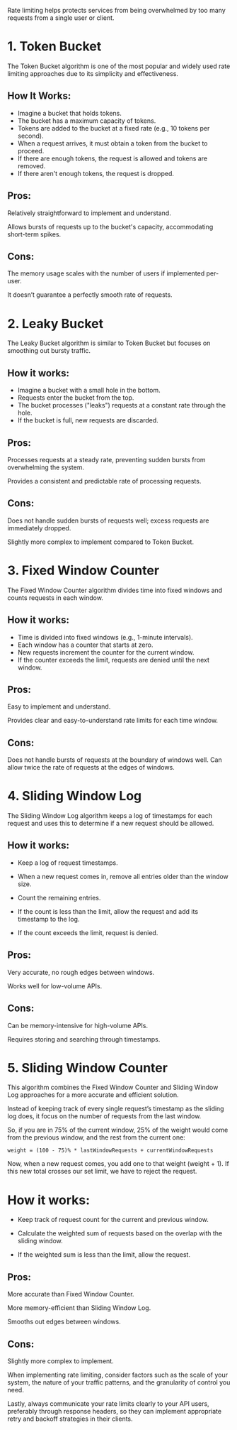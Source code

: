 
Rate limiting helps protects services from being overwhelmed by too many requests from a single user or client.

# 1. Token Bucket
   
The Token Bucket algorithm is one of the most popular and widely used rate limiting approaches due to its simplicity and effectiveness.

## How It Works:
- Imagine a bucket that holds tokens.
- The bucket has a maximum capacity of tokens.
- Tokens are added to the bucket at a fixed rate (e.g., 10 tokens per second).
- When a request arrives, it must obtain a token from the bucket to proceed.
- If there are enough tokens, the request is allowed and tokens are removed.
- If there aren't enough tokens, the request is dropped.

## Pros:
Relatively straightforward to implement and understand.

Allows bursts of requests up to the bucket's capacity, accommodating short-term spikes.

## Cons:
The memory usage scales with the number of users if implemented per-user.

It doesn’t guarantee a perfectly smooth rate of requests.

# 2. Leaky Bucket
The Leaky Bucket algorithm is similar to Token Bucket but focuses on smoothing out bursty traffic.

## How it works:
- Imagine a bucket with a small hole in the bottom.
- Requests enter the bucket from the top.
- The bucket processes ("leaks") requests at a constant rate through the hole.
- If the bucket is full, new requests are discarded.

## Pros:
Processes requests at a steady rate, preventing sudden bursts from overwhelming the system.

Provides a consistent and predictable rate of processing requests.

## Cons:
Does not handle sudden bursts of requests well; excess requests are immediately dropped.

Slightly more complex to implement compared to Token Bucket.

# 3. Fixed Window Counter

The Fixed Window Counter algorithm divides time into fixed windows and counts requests in each window.

## How it works:
- Time is divided into fixed windows (e.g., 1-minute intervals).
- Each window has a counter that starts at zero.
- New requests increment the counter for the current window.
- If the counter exceeds the limit, requests are denied until the next window.

## Pros:
Easy to implement and understand.

Provides clear and easy-to-understand rate limits for each time window.

## Cons:
Does not handle bursts of requests at the boundary of windows well. Can allow twice the rate of requests at the edges of windows.

# 4. Sliding Window Log

The Sliding Window Log algorithm keeps a log of timestamps for each request and uses this to determine if a new request should be allowed.

## How it works:
- Keep a log of request timestamps.
- When a new request comes in, remove all entries older than the window size.

- Count the remaining entries.

- If the count is less than the limit, allow the request and add its timestamp to the log.

- If the count exceeds the limit, request is denied.

## Pros:
Very accurate, no rough edges between windows.

Works well for low-volume APIs.

## Cons:
Can be memory-intensive for high-volume APIs.

Requires storing and searching through timestamps.

# 5. Sliding Window Counter

This algorithm combines the Fixed Window Counter and Sliding Window Log approaches for a more accurate and efficient solution.

Instead of keeping track of every single request’s timestamp as the sliding log does, it focus on the number of requests from the last window.

So, if you are in 75% of the current window, 25% of the weight would come from the previous window, and the rest from the current one:
```
weight = (100 - 75)% * lastWindowRequests + currentWindowRequests
```
Now, when a new request comes, you add one to that weight (weight + 1). If this new total crosses our set limit, we have to reject the request.

# How it works:
- Keep track of request count for the current and previous window.

- Calculate the weighted sum of requests based on the overlap with the sliding window.

- If the weighted sum is less than the limit, allow the request.

## Pros:
More accurate than Fixed Window Counter.

More memory-efficient than Sliding Window Log.

Smooths out edges between windows.

## Cons:
Slightly more complex to implement.

When implementing rate limiting, consider factors such as the scale of your system, the nature of your traffic patterns, and the granularity of control you need.

Lastly, always communicate your rate limits clearly to your API users, preferably through response headers, so they can implement appropriate retry and backoff strategies in their clients.